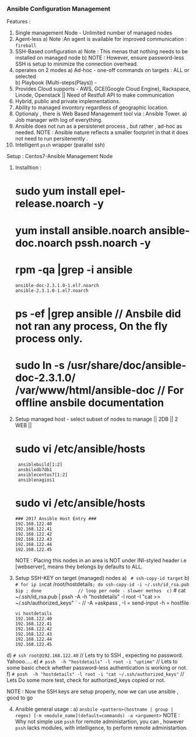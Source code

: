### Ansible Configuration Management ### 

Features : 
 1) Single management Node - Unlimited number of managed nodes 
 2) Agent-less
  a) Note :An agent is available for improved communication : `fireball` 
 3) SSH-Based configuration 
  a) Note : This menas that nothing needs to be installed on managed node 
  b) NOTE : However, ensure password-less SSH is setup to minimize the connection overhead. 
 4) operates on 2 modes 
  a) Ad-hoc - one-off commands on targets : ALL or selected  
  b) Playbook (Multi-steps(Plays)) - 
 5) Provides Cloud supports - AWS, GCE(Google Cloud Engine), Rackspace, Linode, Openstack || Need of Restfull API to make communication 
 6) Hybrid, public and private implementations. 
 7) Ability to managed invontory regardless of geographic location. 
 8) Optionaly , there is Web Based Management tool via : Ansible Tower. 
  a) Job manager with log of everything. 
 9) Ansible does not run as a persistenet process , but rather , ad-hoc as needed. 
 NOTE : Ansible nature reflects a smaller footprint in that it does not need to run persitenently . 
10) Intelligent `pssh` wrapper (parallel ssh)


Setup : Centos7-Ansible Management Node
 1) Installtion : 
	 # sudo yum install epel-release.noarch -y 
	 # yum install ansible.noarch ansible-doc.noarch pssh.noarch -y 
	 # rpm -qa |grep -i ansible
	 ~~~
	 ansible-doc-2.3.1.0-1.el7.noarch
	 ansible-2.3.1.0-1.el7.noarch
	 ~~~
	 # ps -ef |grep ansible 																// Ansbile did not ran any process, On the fly process only. 
	 # sudo ln -s /usr/share/doc/ansible-doc-2.3.1.0/ /var/www/html/ansible-doc 			// For offline ansbile documentation 

2) Setup managed host - select subset of nodes to manage   || 2DB || 2 WEB || 

	 # sudo vi /etc/ansible/hosts 
	~~~
	 ansiblebuild[1:2]
	 ansbiledb7db1
	 ansiblecentos7[1:2]
	 ansiblenagios1
	~~~

	 # sudo vi /etc/ansible/hosts
	~~~
	### 2017 Ansible Host Entry ### 
	192.168.122.40
	192.168.122.41
	192.168.122.42
	192.168.122.43
	192.168.122.44
	192.168.122.45
	~~~
	NOTE : Placing this nodes in an area is NOT under INI-styled header i.e [webserver], means they belongs by defaults to ALL. 

3) Setup SSH-KEY on target (managed) nodes 
 a) ` # ssh-copy-id target` 
 b) ` # for ip in `cat /root/hostdetails` ; do ssh-copy-id -i ~/.ssh/id_rsa.pub $ip ; done				// loop per node - slower methos 
 c) ` # cat ~/.ssh/id_rsa.pub | pssh -A -h "hostdetails" -l root -I "cat >> ~/.ssh/authorized_keys" ` - // -A =askpass , -I = send-input -h = hostfile

 	~~~
	vi hostdetails
	192.168.122.40
	192.168.122.41
	192.168.122.42
	192.168.122.43
	192.168.122.44
	192.168.122.45 
	~~~
 d) ` # ssh root@192.168.122.40 ` 												// Lets try to SSH , expecting no password. Yahooo.....
 e) ` # pssh  -h "hostdetails" -l root -i "uptime" `  							// Lets to some basic check whether password-less authentication is working or not. 
 f) ` # pssh  -h "hostdetails" -l root -i "cat ~/.ssh/authorized_keys" ` 		// Lets Do some more test, check for authorized_keys copied or not. 

 NOTE : Now the SSH keys are setup properly, now we can use ansible , good to go 

4) Ansible general usage : 
 a) ` ansbile <pattern>(hostname | group | regex) [-m <module_name](default=commands) -a <argument> `
 NOTE : Why not simple use `pssh` for remote administartion, you can , however `pssh` lacks modules, with intelligence, to perform remote administartion. 


